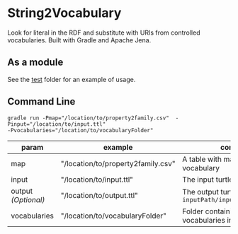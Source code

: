 String2Vocabulary
=================

Look for literal in the RDF and substitute with URIs from controlled vocabularies.
Built with Gradle and Apache Jena.

## As a module

See the [test](src/test) folder for an example of usage.

## Command Line

    gradle run -Pmap="/location/to/property2family.csv"  -Pinput="/location/to/input.ttl" 
    -Pvocabularies="/location/to/vocabularyFolder"

| param | example | comment |
| ----- | ------- | ------- |
| map   | "/location/to/property2family.csv" | A table with mapping property-vocabulary |
| input   | "/location/to/input.ttl" | The input turtle file |
| output _(Optional)_   | "/location/to/output.ttl" | The output turtle file. Default: `inputPath/inputName_output.ttl` |
| vocabularies   | "/location/to/vocabularyFolder" | Folder containing the vocabularies in turtle format |